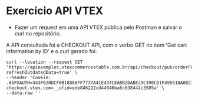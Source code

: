 # Exercício API VTEX

- Fazer um request em uma API VTEX pública pelo Postman e salvar o curl no repositório.

A API consultada foi a CHECKOUT API, com o verbo GET no item 'Get cart information by ID' e o curl gerado foi:

``` 
curl --location --request GET 'https://apiexamples.vtexcommercestable.com.br/api/checkout/pub/orderForm/ede846222cd44046ba6c638442c3505a?refreshOutdatedData=true' \
--header 'Cookie: .ASPXAUTH=343F620DCF0B18866FF7737A41E437CEABB2DABE23C390CD1F490518A0B215DA09929CD75273C5B46B0C96F41F43BFC0973685230B0FD63B54B4E53DE00887CDFA533254538FEA01B07A786304CFB37796AA1B146BDA2959D9677C589095CAFFAB7757F1237564E13B9C241807887D5E2371F99E0EF0709A40B12DFB8F4F0D00A3F070EEC56756C25F2A5CA7CB63F8D93ACAD82B585B24D9077BC5699AD88864A56EE3CA; checkout.vtex.com=__ofid=ede846222cd44046ba6c638442c3505a' \
--data-raw '' 
```

